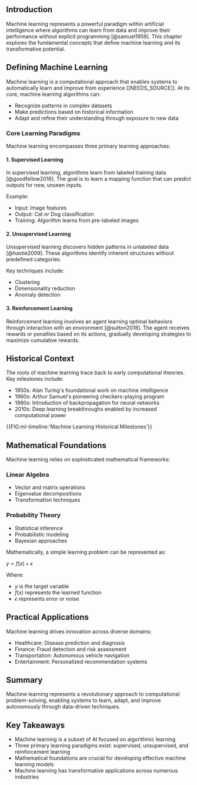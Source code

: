 ## Introduction

Machine learning represents a powerful paradigm within artificial intelligence where algorithms can learn from data and improve their performance without explicit programming [@samuel1959]. This chapter explores the fundamental concepts that define machine learning and its transformative potential.

## Defining Machine Learning

Machine learning is a computational approach that enables systems to automatically learn and improve from experience [[NEEDS_SOURCE]]. At its core, machine learning algorithms can:

- Recognize patterns in complex datasets
- Make predictions based on historical information
- Adapt and refine their understanding through exposure to new data

### Core Learning Paradigms

Machine learning encompasses three primary learning approaches:

#### 1. Supervised Learning

In supervised learning, algorithms learn from labeled training data [@goodfellow2016]. The goal is to learn a mapping function that can predict outputs for new, unseen inputs.

Example:
- Input: Image features
- Output: Cat or Dog classification
- Training: Algorithm learns from pre-labeled images

#### 2. Unsupervised Learning

Unsupervised learning discovers hidden patterns in unlabeled data [@hastie2009]. These algorithms identify inherent structures without predefined categories.

Key techniques include:
- Clustering
- Dimensionality reduction
- Anomaly detection

#### 3. Reinforcement Learning

Reinforcement learning involves an agent learning optimal behaviors through interaction with an environment [@sutton2018]. The agent receives rewards or penalties based on its actions, gradually developing strategies to maximize cumulative rewards.

## Historical Context

The roots of machine learning trace back to early computational theories. Key milestones include:

- 1950s: Alan Turing's foundational work on machine intelligence
- 1960s: Arthur Samuel's pioneering checkers-playing program
- 1980s: Introduction of backpropagation for neural networks
- 2010s: Deep learning breakthroughs enabled by increased computational power

{{FIG:ml-timeline:'Machine Learning Historical Milestones'}}

## Mathematical Foundations

Machine learning relies on sophisticated mathematical frameworks:

### Linear Algebra
- Vector and matrix operations
- Eigenvalue decompositions
- Transformation techniques

### Probability Theory
- Statistical inference
- Probabilistic modeling
- Bayesian approaches

Mathematically, a simple learning problem can be represented as:

$y = f(x) + \epsilon$

Where:
- $y$ is the target variable
- $f(x)$ represents the learned function
- $\epsilon$ represents error or noise

## Practical Applications

Machine learning drives innovation across diverse domains:

- Healthcare: Disease prediction and diagnosis
- Finance: Fraud detection and risk assessment
- Transportation: Autonomous vehicle navigation
- Entertainment: Personalized recommendation systems

## Summary

Machine learning represents a revolutionary approach to computational problem-solving, enabling systems to learn, adapt, and improve autonomously through data-driven techniques.

## Key Takeaways

- Machine learning is a subset of AI focused on algorithmic learning
- Three primary learning paradigms exist: supervised, unsupervised, and reinforcement learning
- Mathematical foundations are crucial for developing effective machine learning models
- Machine learning has transformative applications across numerous industries